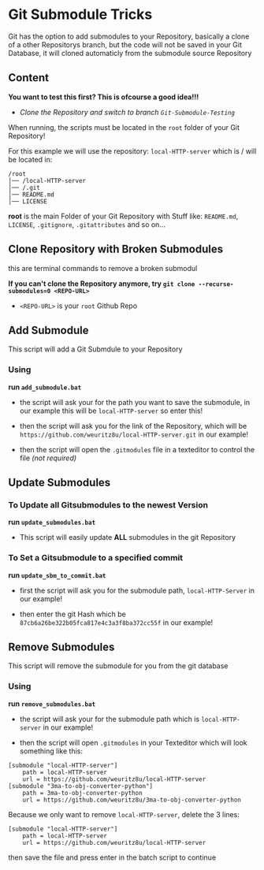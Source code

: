 # Git Submodule Tricks

Git has the option to add submodules to your Repository,
basically a clone of a other Repositorys branch, but
the code will not be saved in your Git Database, it will
cloned automaticly from the submodule source Repository

## Content

**You want to test this first? This is ofcourse a good idea!!!**
- *Clone the Repository and switch to branch `Git-Submodule-Testing`*

When running, the scripts must be located in the `root` folder
of your Git Repository!

For this example we will use the repository: `local-HTTP-server`
which is / will be located in:

```git
/root
│── /local-HTTP-server
│── /.git
│── README.md
│── LICENSE
```

**root** is the main Folder of your Git Repository with Stuff like:
`README.md`, `LICENSE`, `.gitignore`, `.gitattributes` and so on...


## Clone Repository with Broken Submodules

this are terminal commands to remove a broken submodul

**If you can't clone the Repository anymore, try
`git clone --recurse-submodules=0 <REPO-URL>`**

- `<REPO-URL>` is your `root` Github Repo


## Add Submodule

This script will add a Git Submdule to your Repository

### Using

**run `add_submodule.bat`**

- the script will ask your for the path you want to save the submodule,
in our example this will be `local-HTTP-server` so enter this!

- then the script will ask you for the link of the Repository, which
will be `https://github.com/weuritz8u/local-HTTP-server.git` in our
example!

- then the script will open the `.gitmodules` file in a texteditor to
control the file *(not required)*


## Update Submodules

### To Update all Gitsubmodules to the newest Version

**run `update_submodules.bat`**

- This script will easily update **ALL** submodules in the git Repository

### To Set a Gitsubmodule to a specified commit

**run `update_sbm_to_commit.bat`**

- first the script will ask you for the submodule path, `local-HTTP-Server`
in our example!

- then enter the git Hash which be `87cb6a26be322b05fca817e4c3a3f8ba372cc55f`
in our example!


## Remove Submodules

This script will remove the submodule for you from the git database

### Using

**run `remove_submodules.bat`**

- the script will ask your for the submodule path which is
`local-HTTP-server` in our example!

- then the script will open `.gitmodules` in your Texteditor
which will look something like this:

```git
[submodule "local-HTTP-server"]
	path = local-HTTP-server
	url = https://github.com/weuritz8u/local-HTTP-server
[submodule "3ma-to-obj-converter-python"]
	path = 3ma-to-obj-converter-python
	url = https://github.com/weuritz8u/3ma-to-obj-converter-python
```

Because we only want to remove `local-HTTP-server`, delete the 3 lines:

```
[submodule "local-HTTP-server"]
	path = local-HTTP-server
	url = https://github.com/weuritz8u/local-HTTP-server
```

then save the file and press enter in the batch script to continue

